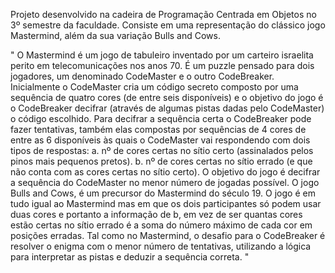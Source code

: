 Projeto desenvolvido na cadeira de Programação Centrada em Objetos no 3º semestre da faculdade.
Consiste em uma representação do clássico jogo Mastermind, além da sua variação Bulls and Cows.

"
O Mastermind é um jogo de tabuleiro inventado por um carteiro israelita perito em
telecomunicações nos anos 70. É um puzzle pensado para dois jogadores, um denominado
CodeMaster e o outro CodeBreaker. Inicialmente o CodeMaster cria um código secreto composto
por uma sequência de quatro cores (de entre seis disponíveis) e o objetivo do jogo é o
CodeBreaker decifrar (através de algumas pistas dadas pelo CodeMaster) o código escolhido.
Para decifrar a sequência certa o CodeBreaker pode fazer tentativas, também elas compostas por
sequências de 4 cores de entre as 6 disponíveis às quais o CodeMaster vai respondendo com
dois tipos de respostas:
a. nº de cores certas no sítio certo (assinalados pelos pinos mais pequenos pretos).
b. nº de cores certas no sítio errado (e que não conta com as cores certas no sítio certo).
O objetivo do jogo é decifrar a sequência do CodeMaster no menor número de jogadas possível.
O jogo Bulls and Cows, é um precursor do Mastermind do século 19. O jogo é em tudo igual ao
Mastermind mas em que os dois participantes só podem usar duas cores e portanto a informação
de b, em vez de ser quantas cores estão certas no sítio errado é a soma do número máximo de
cada cor em posições erradas. Tal como no Mastermind, o desafio para o CodeBreaker é resolver
o enigma com o menor número de tentativas, utilizando a lógica para interpretar as pistas e
deduzir a sequência correta.
"

